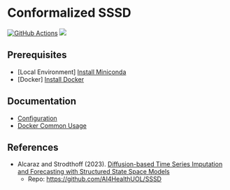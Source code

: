 # Conformalized SSSD
<p align="left">
  <a href="https://github.com/SpaceTimeViz/Conformalized-SSSD/actions"><img src="https://github.com/SpaceTimeViz/Conformalized-SSSD/workflows/Test/badge.svg" alt="GitHub Actions"/></a>
  <a href="https://codecov.io/gh/SpaceTimeViz/Conformalized-SSSD" ><img src="https://codecov.io/gh/SpaceTimeViz/Conformalized-SSSD/graph/badge.svg?token=VLFBKCYB93"/>
 </a>
</p>

## Prerequisites
- [Local Environment] [Install Miniconda](https://docs.anaconda.com/free/miniconda/miniconda-install/)
- [Docker] [Install Docker](https://docs.docker.com/get-docker/)

## Documentation
- [Configuration](configs/README.md)
- [Docker Common Usage](envs/docker/README.md)

## References
- Alcaraz and Strodthoff (2023). [Diffusion-based Time Series Imputation and Forecasting with Structured State Space Models](https://arxiv.org/pdf/2208.09399.pdf)
  - Repo: https://github.com/AI4HealthUOL/SSSD
